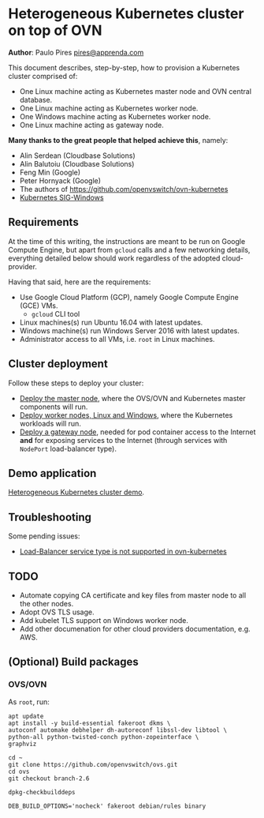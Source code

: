 # Heterogeneous Kubernetes cluster on top of OVN

**Author**: Paulo Pires <pires@apprenda.com>

This document describes, step-by-step, how to provision a Kubernetes cluster comprised of:
* One Linux machine acting as Kubernetes master node and OVN central database.
* One Linux machine acting as Kubernetes worker node.
* One Windows machine acting as Kubernetes worker node.
* One Linux machine acting as gateway node.

**Many thanks to the great people that helped achieve this**, namely:
* Alin Serdean (Cloudbase Solutions)
* Alin Balutoiu (Cloudbase Solutions)
* Feng Min (Google)
* Peter Hornyack (Google)
* The authors of https://github.com/openvswitch/ovn-kubernetes
* [Kubernetes SIG-Windows](https://github.com/kubernetes/community/tree/master/sig-windows)

## Requirements

At the time of this writing, the instructions are meant to be run on Google Compute Engine, but apart from `gcloud` calls and a few networking details, everything detailed below should work regardless of the adopted cloud-provider.

Having that said, here are the requirements:
* Use Google Cloud Platform (GCP), namely Google Compute Engine (GCE) VMs.
  * `gcloud` CLI tool
* Linux machines(s) run Ubuntu 16.04 with latest updates.
* Windows machine(s) run Windows Server 2016 with latest updates.
* Administrator access to all VMs, i.e. `root` in Linux machines.

## Cluster deployment

Follow these steps to deploy your cluster:
* [Deploy the master node](master), where the OVS/OVN and Kubernetes master components will run.
* [Deploy worker nodes, Linux and Windows](worker), where the Kubernetes workloads will run.
* [Deploy a gateway node](gateway), needed for pod container access to the Internet **and** for exposing services to the Internet (through services with `NodePort` load-balancer type).

## Demo application

[Heterogeneous Kubernetes cluster demo](demo).

## Troubleshooting

Some pending issues:
* [Load-Balancer service type is not supported in ovn-kubernetes](https://github.com/openvswitch/ovn-kubernetes/issues/79)

## TODO

* Automate copying CA certificate and key files from master node to all the other nodes.
* Adopt OVS TLS usage.
* Add kubelet TLS support on Windows worker node.
* Add other documenation for other cloud providers documentation, e.g. AWS.

## (Optional) Build packages

### OVS/OVN

As `root`, run:
```
apt update
apt install -y build-essential fakeroot dkms \
autoconf automake debhelper dh-autoreconf libssl-dev libtool \
python-all python-twisted-conch python-zopeinterface \
graphviz

cd ~
git clone https://github.com/openvswitch/ovs.git
cd ovs
git checkout branch-2.6

dpkg-checkbuilddeps

DEB_BUILD_OPTIONS='nocheck' fakeroot debian/rules binary
```
